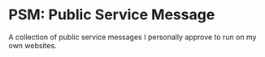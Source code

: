 # PSM: Public Service Message

A collection of public service messages I personally approve to run on my own websites.
